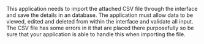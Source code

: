 This application needs to import the attached CSV file through the interface and save the
details in an database.
The application must allow data to be viewed, edited and deleted from within the interface and
validate all input. The CSV file has some errors in it that are placed there purposefully so be
sure that your application is able to handle this when importing the file.
